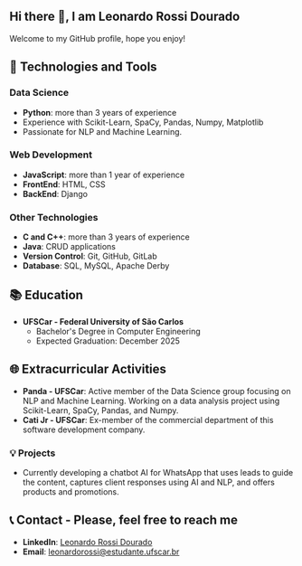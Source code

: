 ## Hi there 👋, I am Leonardo Rossi Dourado

Welcome to my GitHub profile, hope you enjoy!

## 🔧 Technologies and Tools

### Data Science
- **Python**: more than 3 years of experience
- Experience with Scikit-Learn, SpaCy, Pandas, Numpy, Matplotlib
- Passionate for NLP and Machine Learning.

### Web Development
- **JavaScript**: more than 1 year of experience
- **FrontEnd**: HTML, CSS
- **BackEnd**:  Django

### Other Technologies
- **C and C++**: more than 3 years of experience
- **Java**: CRUD applications
- **Version Control**: Git, GitHub, GitLab
- **Database**: SQL, MySQL, Apache Derby
  
## 📚 Education
- **UFSCar - Federal University of São Carlos**
  - Bachelor's Degree in Computer Engineering
  - Expected Graduation: December 2025

## 🌐 Extracurricular Activities
- **Panda - UFSCar**: Active member of the Data Science group focusing on NLP and Machine Learning. Working on a data analysis project using Scikit-Learn, SpaCy, Pandas, and Numpy.
- **Cati Jr - UFSCar**: Ex-member of the commercial department of this software development company.


### 💡 Projects
- Currently developing a chatbot AI for WhatsApp that uses leads to guide the content, captures client responses using AI and NLP, and offers products and promotions.

## 📞 Contact - Please, feel free to reach me

- **LinkedIn**: [Leonardo Rossi Dourado](https://www.linkedin.com/in/leo-rossi-dourado/)
- **Email**: [leonardorossi@estudante.ufscar.br](mailto:leonardorossi@estudante.ufscar.br)
